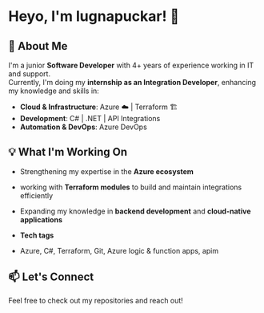 # Heyo, I'm lugnapuckar! 👋  

## 🚀 About Me  
I'm a junior **Software Developer** with 4+ years of experience working in IT and support.  
Currently, I'm doing my **internship as an Integration Developer**, enhancing my knowledge and skills in:  

- **Cloud & Infrastructure**: Azure ☁️ | Terraform 🏗️  
- **Development**: C# | .NET | API Integrations  
- **Automation & DevOps**: Azure DevOps

## 💡 What I'm Working On  
- Strengthening my expertise in the **Azure ecosystem**  
- working with **Terraform modules** to build and maintain integrations efficiently  
- Expanding my knowledge in **backend development** and **cloud-native applications**

- **Tech tags**
- Azure, C#, Terraform, Git, Azure logic & function apps, apim

## 📫 Let's Connect  
Feel free to check out my repositories and reach out!

<!--
**LugnaPuckar/LugnaPuckar** is a ✨ _special_ ✨ repository because its `README.md` (this file) appears on your GitHub profile.

Here are some ideas to get you started:

- 🔭 I’m currently working on ...
- 🌱 I’m currently learning ...
- 👯 I’m looking to collaborate on ...
- 🤔 I’m looking for help with ...
- 💬 Ask me about ...
- 📫 How to reach me: ...
- 😄 Pronouns: ...
- ⚡ Fun fact: ...
-->
